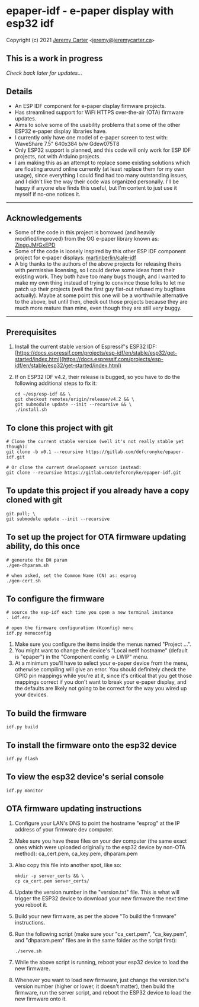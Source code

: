 # epaper-idf - e-paper display with esp32 idf  
  
Copyright (c) 2021 [Jeremy Carter](https://eternalvoid.net) `<`[jeremy@jeremycarter.ca](mailto:Jeremy%20Carter%20<jeremy@jeremycarter.ca>?subject=epaper-idf)`>`  
  
## This is a work in progress  

*Check back later for updates...*  
  
## Details  
  
* An ESP IDF component for e-paper display firmware projects.  
* Has streamlined support for WiFi HTTPS over-the-air (OTA) firmware updates.  
* Aims to solve some of the usability problems that some of the other ESP32 e-paper display libraries have.  
* I currently only have one model of e-paper screen to test with: WaveShare 7.5" 640x384 b/w Gdew075T8  
* Only ESP32 support is planned, and this code will only work for ESP IDF projects, not with Arduino projects.  
* I am making this as an attempt to replace some existing solutions which are floating around online currently (at least replace them for my own usage), since everything I could find had too many outstanding issues, and I didn't like the way their code was organized personally. I'll be happy if anyone else finds this useful, but I'm content to just use it myself if no-one notices it.  
  
----------  
  
## Acknowledgements  
  
* Some of the code in this project is borrowed (and heavily modified/improved) from the OG e-paper library known as: [ZinggJM/GxEPD](https://github.com/ZinggJM/GxEPD)  
* Some of the code is loosely inspired by this other ESP IDF component project for e-paper displays: [martinberlin/cale-idf](https://github.com/martinberlin/cale-idf)  
* A big thanks to the authors of the above projects for releasing theirs with permissive licensing, so I could derive some ideas from their existing work. They both have too many bugs though, and I wanted to make my own thing instead of trying to convince those folks to let me patch up their projects (well the first guy flat-out refused my bugfixes actually). Maybe at some point this one will be a worthwhile alternative to the above, but until then, check out those projects because they are much more mature than mine, even though they are still very buggy.  
  
----------  
  
## Prerequisites  
  
1. Install the current stable version of Espressif's ESP32 IDF:  
   [https://docs.espressif.com/projects/esp-idf/en/stable/esp32/get-started/index.html](https://docs.espressif.com/projects/esp-idf/en/stable/esp32/get-started/index.html)  
2. If on ESP32 IDF v4.2, their release is bugged, so you have to do the following additional steps to fix it:

   ```shell
   cd ~/esp/esp-idf && \
   git checkout remotes/origin/release/v4.2 && \
   git submodule update --init --recursive && \
   ./install.sh
   ```
  
## To clone this project with git  
  
```shell
# Clone the current stable version (well it's not really stable yet though):
git clone -b v0.1 --recursive https://gitlab.com/defcronyke/epaper-idf.git

# Or clone the current development version instead:
git clone --recursive https://gitlab.com/defcronyke/epaper-idf.git
```  
  
## To update this project if you already have a copy cloned with git  
  
```shell
git pull; \
git submodule update --init --recursive
```  
  
## To set up the project for OTA firmware updating ability, do this once  
  
```shell
# generate the DH param
./gen-dhparam.sh

# when asked, set the Common Name (CN) as: esprog
./gen-cert.sh
```  
  
## To configure the firmware  
  
```shell
# source the esp-idf each time you open a new terminal instance
. idf.env

# open the firmware configuration (Kconfig) menu
idf.py menuconfig
```  

1. Make sure you configure the items inside the menus named "Project ...".
2. You might want to change the device's "Local netif hostname" (default is "epaper") in the "Component config -> LWIP" menu.
3. At a minimum you'll have to select your e-paper device from the menu, otherwise compiling will give an error. You should definitely check the GPIO pin mappings while you're at it, since it's critical that you get those mappings correct if you don't want to break your e-paper display, and the defaults are likely not going to be correct for the way you wired up your devices.

## To build the firmware

```shell
idf.py build
```

## To install the firmware onto the esp32 device

```shell
idf.py flash
```

## To view the esp32 device's serial console

```shell
idf.py monitor
```

## OTA firmware updating instructions

1. Configure your LAN's DNS to point the hostname "esprog" at the IP address of your firmware dev computer.
2. Make sure you have these files on your dev computer (the same exact ones which were uploaded originally to the esp32 device by non-OTA method): ca_cert.pem, ca_key.pem, dhparam.pem
3. Also copy this file into another spot, like so:

   ```shell
   mkdir -p server_certs && \
   cp ca_cert.pem server_certs/
   ```

4. Update the version number in the "version.txt" file. This is what will trigger the ESP32 device to download your new firmware the next time you reboot it.
5. Build your new firmware, as per the above "To build the firmware" instructions.
6. Run the following script (make sure your "ca_cert.pem", "ca_key.pem", and "dhparam.pem" files are in the same folder as the script first):

   ```shell
   ./serve.sh
   ```

7. While the above script is running, reboot your esp32 device to load the new firmware.
8. Whenever you want to load new firmware, just change the version.txt's version number (higher or lower, it doesn't matter), then build the firmware, run the server script, and reboot the ESP32 device to load the new firmware onto it.
